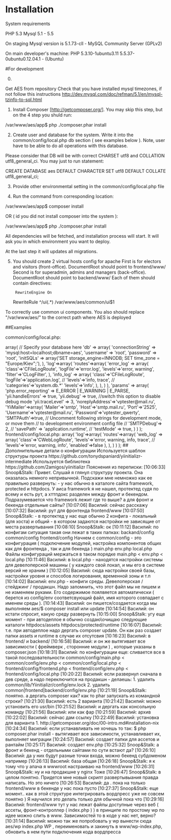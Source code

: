 Installation
=======

System requirements

PHP 5.3
Mysql 5.1 - 5.5

On staging Mysql version is
 5.1.73-cll - MySQL Community Server (GPLv2)

On main developer's machine:
 PHP 5.3.10-1ubuntu3.11
 5.5.37-0ubuntu0.12.04.1 - (Ubuntu)

#For development

0. 

Get AES from repository
Check that you have installed mysql timezones, if not follow this instructions http://dev.mysql.com/doc/refman/5.1/en/mysql-tzinfo-to-sql.html

1. Install Composer [http://getcomposer.org/]. You may skip this step, but on the 4 step you shuld run: 

/var/www/aes/app$ php ./composer.phar install

2. Create user and database for the system. Write it into the common/config/local.php db section ( see examples below ). Note, user have to be able
to do all operations with this database. 

Please consider that DB will be with correct CHARSET utf8 and COLLATION utf8_general_ci. You may just to run statement:

CREATE DATABASE aes DEFAULT CHARACTER SET utf8 DEFAULT COLLATE utf8_general_ci;
 
3. Provide other environmental setting in the common/config/local.php file

4. Run the command from corresponding location: 

/var/www/aes/app$ composer install

OR ( id you did not install composer into the system ):

/var/www/aes/app$ php ./composer.phar install 

All dependencies will be fetched, and installation process will start. It will ask you in which environment you want to deploy.

At the last step it will updates all migrations.

5. You should create 2 virtual hosts config for apache
First is for electors and visitors (front-office). DocumentRoot should point to frontend/www/
Second is for superadmin, admins and managers (back-office). DocumentRoot should point to backend/www/
Each of them should contain directives:
	
        RewriteEngine On
	RewriteRule ^/ui(.*) /var/www/aes/common/ui$1

To correctly use common ui components. You also should replace "/var/www/aes/" to
the correct path where AES is deployed

##Examples

common/config/local.php: 

<?php
/*
 * Local configuration setting for your ( developer's ) PC. 
 * @author Vasiliy Pedak truvazia@gmail.com
 */
return array(
	'components' => array(
            // Specify your database here
            'db' => array(
                    'connectionString' => 'mysql:host=localhost;dbname=aes',
                    'username' => 'root',
                    'password' => 'root',
                    'initSQLs' => array('SET storage_engine=INNODB; SET time_zone = "Europe/Kiev";'),
            ),

	    'log'=>array(
		'routes'=>array(
                    'error_log' => array(
                        'class'=>'CFileLogRoute',
                        'logFile'=>'error.log',
                        'levels'=>'error, warning',
                        'filter'=>'CLogFilter',
                    ),
		    'info_log' => array(
			'class'=>'CFileLogRoute',
			'logFile'=>'application.log',
//			'levels'=>'info, trace',
//                        'categories'=>'system.db.*'
			'levels'=>'info',
		    ),
		),
	    )
	),
    
    'params' => array(
            'php.error_reporting' => E_ERROR | E_WARNING | E_PARSE,
        
            'yii.handleErrors' => true,
            'yii.debug' => true,    //switch this option to disable debug mode
            'yii.traceLevel' => 3,

            'noreplyAddress'=>'vptester@mail.ru',        
        
            'YiiMailer'=>array(
                'Mailer'=>'smtp',
                'Host'=>'smtp.mail.ru',
                'Port'=>'2525',
                'Username'=>'vptester@mail.ru',
                'Password'=>'vptester_qwerty',
                'SMTPAuth'=>true,
//              Uncomment following strings for development mode, or move them 
//              to development environment config file
//              'SMTPDebug'=> 2,
//              'savePath' => 'application.runtime',
//              'testMode' => true,
            )
    )
);

frontend/config/local.php: 

<?php
/**
 * Custom config options for frontent apps
 */
return array(	    
    'components'=>array(
	'log'=>array(
		'routes'=>array(
		    'web_log' => array(
                        'class'=>'CWebLogRoute',
			'levels'=>'error, warning, info, trace',
//			'levels'=>'error, warning, info',
			'enabled'=>false
		    ),
		),
	    )
    )
);

## Дополнительные детали о конфигурации

Используется шаблон структуры проекта https://github.com/tonydspaniard/yiinitializr-intermediate 
Используется библиотека https://github.com/2amigos/yiinitializr

Пояснения из переписки: 

[10:06:33] Snoop&Stalk: Привет. Слушай я глянул структуру проекта. Она оказалась немного непривычной. Подскажи мне немножко как ее правильно развернуть:
- у нас обычно в каталоге сайта framework, protected и httpdocs. У аиса framework я не нашел, протектед судя по всему и есть рут, а хттпдокс разделен между фронт и бекендом. Подразумевается что framework лежит где то выше? а для фронт и бекенда отдельные сайты?
[10:07:06] Василий: сейчас расскажу
[10:07:32] Василий: рут для фронтенда frontend/www
[10:07:50] Snoop&Stalk: - в протектед у нас еще обычно 2 конфига - локальный (для хоста) и общий - в котором задаются настройки не зависящие от места развертывания
[10:08:10] Snoop&Stalk: ок
[10:11:12] Василий: по конфигам ситуация такая они лежат в таких папках: 

backand/config
common/config
frontend/config

Начнем с common/config - это конфигурация ( подключение модулей, настройка компонентов общих как для фронтенда , так и для бекенда ) 
main.php
env.php 
local.php

Файлы конфигураций мержаться в таком порядке main.php < env.php < local.php
[10:11:46] Василий: в local.php - находятся настройки системы для девелоперской машины ( у каждого свой локал, и мы его в системе версий не храним )
[10:12:05] Василий: сюда настройки своей базы, настройки уровня и способов логирования, временной зоны и т.п
[10:14:02] Василий: env.php - конфиги среды. Девелоперская / стейджинг / продакшн. Надо запомнить, что этот файл мы не пишем и не изменяем руками. Его содержимое поялвяется автоматически ( берется из config/env соответсвующий файл, имя которого совпадает с именем среды ).
[10:14:43] Василий: он пишется/создается когда мы выполняем aes/$ composer install или update
[10:14:54] Василий: он кстати спросит, какую среду развернуть
[10:15:00] Snoop&Stalk: угу 
еще момент - при автодеплое я обычно создаю\очищаю следующие каталоги
httpdocs/assets
httpdocs/protected/runtime
[10:16:07] Василий: т.е. при автодеплое надо дергать composer update. Он как раз создает папки assets и runtime в случае их отсутсвия
[10:16:23] Василий: в frontend/ и backend/
[10:16:58] Василий: и он же вытягивает все зависимости ( фреймверк , сторонние модули ) , которые указаны в composer.json
[10:18:31] Василий: по конфигурации еще: 

сливается все в такой последовательности common/config/main.php < common/config/env.php < common/config/local.php < frontend/config/frontend.php < frontend/config/env.php < frontend/config/local.php
[10:20:22] Василий: если развернул сначала в дев среде, а надо переключится на продакшн - делаешь: 
1. удалить common/lib/Yiinitializr/config/env.lock 
2. удалить common|frontend|backend/config/env.php
[10:21:19] Snoop&Stalk: понятно. а дергать composer как? как то phar запускать из командной строки?
[10:21:30] Василий: есть 2 варианта
[10:21:42] Василий: можно установить его usr/bin
[10:21:52] Василий: и дергать как консольную команду
[10:21:56] Василий: или как фар
[10:21:59] Василий: архив
[10:22:02] Василий: сейчас дам ссылку
[10:22:49] Василий: установка для варианта 1. http://getcomposer.org/doc/00-intro.md#installation-nix
[10:24:34] Василий: если устанавливать не хочешь то так: 
$ php composer.phar install - вытягивает все зависимости, устанавливает их, выполняет миграции
[10:24:57] Василий: создает папки для ассетов и рантайм
[10:25:17] Василий: создает env.php
[10:25:32] Snoop&Stalk: а фронт и бекенд - отдельными сайтами по сути встают да?
[10:26:10] Василий: да у них будут разные точки входа, можно бекенд субдоменом например
[10:26:13] Василий: база общая
[10:26:18] Snoop&Stalk: я к тому что у апача я wwwroot настраиваю на frontend/www
[10:26:31] Snoop&Stalk: ну и на продакшне у nginx Тоже
[10:26:47] Snoop&Stalk: в целом понятно. Придется мне новый скрипт развертывыания правда написать. Но это ничего
[10:26:53] Василий: да . пока на только frontend/www в бекенде у нас пока пусто
[10:27:37] Snoop&Stalk: еще момент.. как в этой структуре интегрировать вордпресс уже не совсем понятно ) Я научился это делать только для обычной пока что
[10:29:16] Василий: frontend/www 
 тут у нас лежат файлы доступные через веб ( ассеты, фронт-контроллер ( index.php ) )
 в принципе по простому wp по идее можно слить в www. Зависимостей то в коде у нас нет, верно?
[10:31:14] Василий: можно так же попробовать у wp вынести сюда aes/wp 
index.php WP , переименовать и закинуть в www/wp-index.php, обновить в нем пути подключения кода вордпресса
